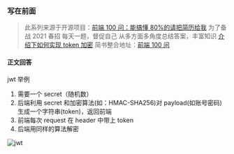 ### 写在前面

> 此系列来源于开源项目：[前端 100 问：能搞懂 80%的请把简历给我](https://github.com/yygmind/blog/issues/43)
> 为了备战 2021 春招
> 每天一题，督促自己
> 从多方面多角度总结答案，丰富知识
> [介绍下如何实现 token 加密](https://github.com/Advanced-Frontend/Daily-Interview-Question/issues/106)
> 简书整合地址：[前端 100 问](https://www.jianshu.com/c/70e2e00df1b0)

#### 正文回答

jwt 举例

1. 需要一个 secret（随机数）
2. 后端利用 secret 和加密算法(如：HMAC-SHA256)对 payload(如账号密码)生成一个字符串(token)，返回前端
3. 前端每次 request 在 header 中带上 token
4. 后端用同样的算法解密

![jwt](https://upload-images.jianshu.io/upload_images/12877063-d649434348cbb57f.jpg?imageMogr2/auto-orient/strip%7CimageView2/2/w/1240)

